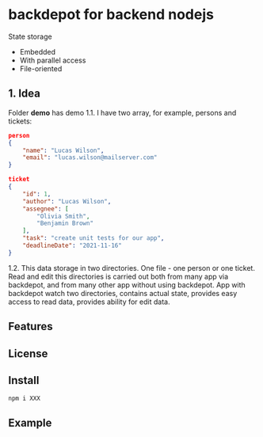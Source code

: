 # backdepot for backend nodejs
State storage
* Embedded
* With parallel access
* File-oriented

## 1. Idea
Folder **demo** has demo
1.1. I have two array, for example, persons and tickets:
```json
person
{
    "name": "Lucas Wilson",
    "email": "lucas.wilson@mailserver.com"
}

ticket
{
    "id": 1,
    "author": "Lucas Wilson",
    "assegnee": [
        "Olivia Smith",
        "Benjamin Brown"
    ],
    "task": "create unit tests for our app",
    "deadlineDate": "2021-11-16"
}
```
1.2. This data storage in two directories. One file - one person or one ticket.
Read and edit this directories is carried out both from many app via backdepot, and from many other app without using backdepot.
App with backdepot watch two directories, contains actual state, provides easy access to read data, provides ability for edit data.

## Features

## License

## Install
```
npm i XXX
```
## Example